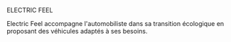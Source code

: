 ELECTRIC FEEL

Electric Feel accompagne l'automobiliste dans sa transition écologique en proposant des véhicules adaptés à ses besoins.
